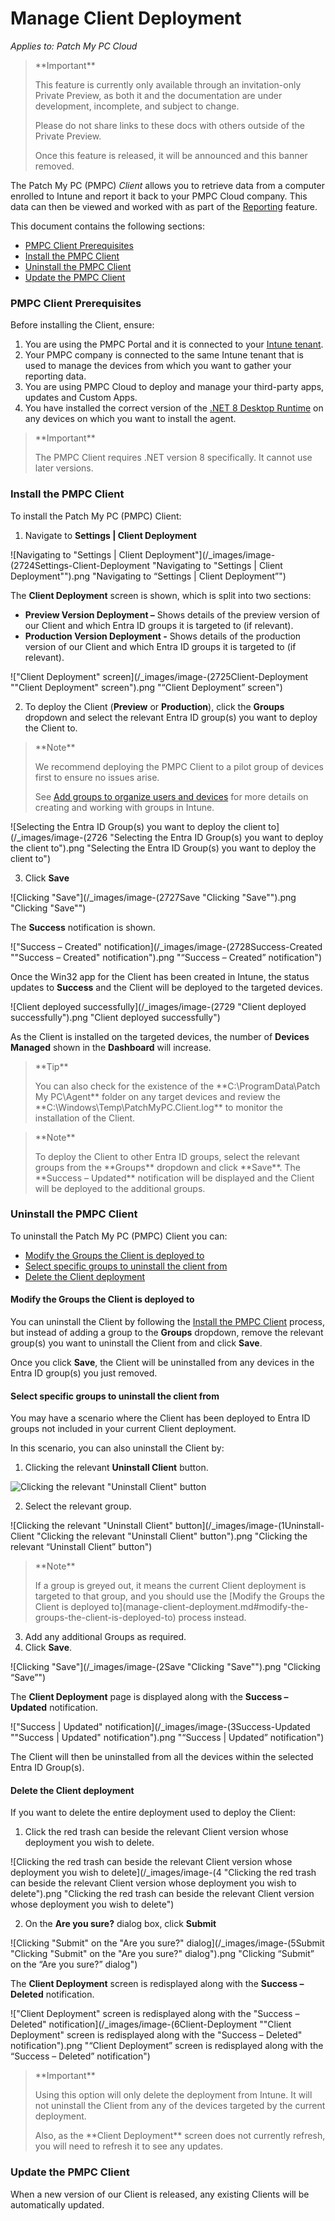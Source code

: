 # Manage Client Deployment

_Applies to: Patch My PC Cloud_

<blockquote class="wp-block-quote">
<p>**Important**</p>
<p>This feature is currently only available through an invitation-only Private Preview, as both it and the documentation are under development, incomplete, and subject to change.</p>
<p>Please do not share links to these docs with others outside of the Private Preview.</p>
<p>Once this feature is released, it will be announced and this banner removed.</p>
</blockquote>

The Patch My PC (PMPC) _Client_ allows you to retrieve data from a computer enrolled to Intune and report it back to your PMPC Cloud company. This data can then be viewed and worked with as part of the [Reporting](../cloud-reporting/) feature.

This document contains the following sections:

* [PMPC Client Prerequisites](manage-client-deployment.md#pmpc-client-prerequisites)
* [Install the PMPC Client](manage-client-deployment.md#install-the-pmpc-client)
* [Uninstall the PMPC Client](manage-client-deployment.md#uninstall-the-pmpc-client)
* [Update the PMPC Client](manage-client-deployment.md#update-the-pmpc-client)

### PMPC Client Prerequisites

Before installing the Client, ensure:

1. You are using the PMPC Portal and it is connected to your [Intune tenant](manage-your-environments-in-cloud/manage-cloud-intune-tenants.md#connecting-to-an-intune-tenant).
2. Your PMPC company is connected to the same Intune tenant that is used to manage the devices from which you want to gather your reporting data.
3. You are using PMPC Cloud to deploy and manage your third-party apps, updates and Custom Apps.
4. You have installed the correct version of the [.NET 8 Desktop Runtime](https://dotnet.microsoft.com/en-us/download/dotnet/8.0) on any devices on which you want to install the agent.

<blockquote class="wp-block-quote">
<p>**Important**</p>
<p>The PMPC Client requires .NET version 8 specifically. It cannot use later versions.</p>
</blockquote>

### Install the PMPC Client

To install the Patch My PC (PMPC) Client:

1. Navigate to **Settings | Client Deployment**

![Navigating to "Settings | Client Deployment"](/_images/image-(2724Settings-Client-Deployment "Navigating to \"Settings | Client Deployment\"").png "Navigating to “Settings | Client Deployment”")

The **Client Deployment** screen is shown, which is split into two sections:

* **Preview Version Deployment –** Shows details of the preview version of our Client and which Entra ID groups it is targeted to (if relevant).
* **Production Version Deployment -** Shows details of the production version of our Client and which Entra ID groups it is targeted to (if relevant).

!["Client Deployment" screen](/_images/image-(2725Client-Deployment "\"Client Deployment\" screen").png "“Client Deployment” screen")

2. To deploy the Client (**Preview** or **Production**), click the **Groups** dropdown and select the relevant Entra ID group(s) you want to deploy the Client to.

<blockquote class="wp-block-quote">
<p>**Note**</p>
<p>We recommend deploying the PMPC Client to a pilot group of devices first to ensure no issues arise.</p>
<p>See <a href="https://learn.microsoft.com/en-us/intune/intune-service/fundamentals/groups-add">Add groups to organize users and devices</a> for more details on creating and working with groups in Intune.</p>
</blockquote>

![Selecting the Entra ID Group(s) you want to deploy the client to](/_images/image-(2726 "Selecting the Entra ID Group(s) you want to deploy the client to").png "Selecting the Entra ID Group(s) you want to deploy the client to")

3. Click **Save**

![Clicking "Save"](/_images/image-(2727Save "Clicking \"Save\"").png "Clicking &#x22;Save&#x22;")

The **Success** notification is shown.

!["Success – Created" notification](/_images/image-(2728Success-Created "\"Success – Created\" notification").png "“Success – Created” notification")

Once the Win32 app for the Client has been created in Intune, the status updates to **Success** and the Client will be deployed to the targeted devices.

![Client deployed successfully](/_images/image-(2729 "Client deployed successfully").png "Client deployed successfully")

As the Client is installed on the targeted devices, the number of **Devices Managed** shown in the **Dashboard** will increase.

<blockquote class="wp-block-quote">
<p>**Tip**</p>
<p>You can also check for the existence of the **C:\ProgramData\Patch My PC\Agent** folder on any target devices and review the **C:\Windows\Temp\PatchMyPC.Client.log** to monitor the installation of the Client.</p>
</blockquote>

<blockquote class="wp-block-quote">
<p>**Note**</p>
<p>To deploy the Client to other Entra ID groups, select the relevant groups from the **Groups** dropdown and click **Save**. The **Success – Updated** notification will be displayed and the Client will be deployed to the additional groups.</p>
</blockquote>

### Uninstall the PMPC Client

To uninstall the Patch My PC (PMPC) Client you can:

* [Modify the Groups the Client is deployed to](manage-client-deployment.md#modify-the-groups-the-client-is-deployed-to)
* [Select specific groups to uninstall the client from](manage-client-deployment.md#select-specific-groups-to-uninstall-the-client-from)
* [Delete the Client deployment](manage-client-deployment.md#delete-the-client-deployment)

#### Modify the Groups the Client is deployed to

You can uninstall the Client by following the [Install the PMPC Client](manage-client-deployment.md#install-the-pmpc-client) process, but instead of adding a group to the **Groups** dropdown, remove the relevant group(s) you want to uninstall the Client from and click **Save**.

Once you click **Save**, the Client will be uninstalled from any devices in the Entra ID group(s) you just removed.

#### Select specific groups to uninstall the client from

You may have a scenario where the Client has been deployed to Entra ID groups not included in your current Client deployment.

In this scenario, you can also uninstall the Client by:

1. Clicking the relevant **Uninstall Client** button.

![Clicking the relevant "Uninstall Client" button](/_images/image.png "Clicking the relevant \"Uninstall Client\" button")

2. Select the relevant group.

![Clicking the relevant "Uninstall Client" button](/_images/image-(1Uninstall-Client "Clicking the relevant \"Uninstall Client\" button").png "Clicking the relevant “Uninstall Client” button")

<blockquote class="wp-block-quote">
<p>**Note**</p>
<p>If a group is greyed out, it means the current Client deployment is targeted to that group, and you should use the [Modify the Groups the Client is deployed to](manage-client-deployment.md#modify-the-groups-the-client-is-deployed-to) process instead.</p>
</blockquote>

3. Add any additional Groups as required.
4. Click **Save**.

![Clicking "Save"](/_images/image-(2Save "Clicking \"Save\"").png "Clicking “Save”")

The **Client Deployment** page is displayed along with the **Success – Updated** notification.

!["Success | Updated" notification](/_images/image-(3Success-Updated "\"Success | Updated\" notification").png "“Success | Updated” notification")

The Client will then be uninstalled from all the devices within the selected Entra ID Group(s).

#### Delete the Client deployment

If you want to delete the entire deployment used to deploy the Client:

1. Click the red trash can beside the relevant Client version whose deployment you wish to delete.

![Clicking the red trash can beside the relevant Client version whose deployment you wish to delete](/_images/image-(4 "Clicking the red trash can beside the relevant Client version whose deployment you wish to delete").png "Clicking the red trash can beside the relevant Client version whose deployment you wish to delete")

2. On the **Are you sure?** dialog box, click **Submit**

![Clicking "Submit" on the "Are you sure?" dialog](/_images/image-(5Submit "Clicking \"Submit\" on the \"Are you sure?\" dialog").png "Clicking “Submit” on the “Are you sure?” dialog")

The **Client Deployment** screen is redisplayed along with the **Success – Deleted** notification.

!["Client Deployment" screen is redisplayed along with the "Success – Deleted" notification](/_images/image-(6Client-Deployment "\"Client Deployment\" screen is redisplayed along with the \"Success – Deleted\" notification").png "“Client Deployment” screen is redisplayed along with the “Success – Deleted” notification")

<blockquote class="wp-block-quote">
<p>**Important**</p>
<p>Using this option will only delete the deployment from Intune. It will not uninstall the Client from any of the devices targeted by the current deployment.</p>
<p>Also, as the **Client Deployment** screen does not currently refresh, you will need to refresh it to see any updates.</p>
</blockquote>

### Update the PMPC Client

When a new version of our Client is released, any existing Clients will be automatically updated.